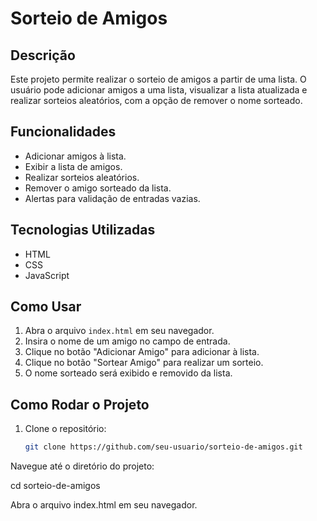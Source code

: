 # Sorteio de Amigos

## Descrição

Este projeto permite realizar o sorteio de amigos a partir de uma lista. O usuário pode adicionar amigos a uma lista, visualizar a lista atualizada e realizar sorteios aleatórios, com a opção de remover o nome sorteado.

## Funcionalidades

- Adicionar amigos à lista.
- Exibir a lista de amigos.
- Realizar sorteios aleatórios.
- Remover o amigo sorteado da lista.
- Alertas para validação de entradas vazias.

## Tecnologias Utilizadas

- HTML
- CSS
- JavaScript

## Como Usar

1. Abra o arquivo `index.html` em seu navegador.
2. Insira o nome de um amigo no campo de entrada.
3. Clique no botão "Adicionar Amigo" para adicionar à lista.
4. Clique no botão "Sortear Amigo" para realizar um sorteio.
5. O nome sorteado será exibido e removido da lista.

## Como Rodar o Projeto

1. Clone o repositório:
   ```bash
   git clone https://github.com/seu-usuario/sorteio-de-amigos.git
Navegue até o diretório do projeto:

cd sorteio-de-amigos

Abra o arquivo index.html em seu navegador.
